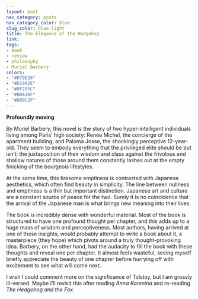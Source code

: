 ```yaml
---
layout: post
nav_category: posts
nav_category_color: blue
slug_color: blue-light
title: The Elegance of the Hedgehog
link:
tags:
- book
- review
- philosophy
- Muriel Barbery
colors:
- "#D79D26"
- "#D19A2E"
- "#0F295C"
- "#B0A3BF"
- "#D09C2F"
---
```


**Profoundly moving**

By Muriel Barbery, this novel is the story of two hyper-intelligent individuals living among Paris’ high society: Renée Michel, the concierge of the apartment building, and Paloma Josse, the shockingly perceptive 12-year-old. They seem to embody everything that the privileged elite should be but isn’t; the juxtaposition of their wisdom and class against the frivolous and shallow natures of those around them constantly lashes out at the empty finicking of the bourgeois lifestyles.

<!-- more -->

At the same time, this tiresome emptiness is contrasted with Japanese aesthetics, which often find beauty in simplicity. The line between nullness and emptiness is a thin but important distinction. Japanese art and culture are a constant source of peace for the two. Surely it is no coincidence that the arrival of the Japanese man is what brings new meaning into their lives.

The book is incredibly dense with wonderful material. Most of the book is structured to have one profound thought per chapter, and this adds up to a huge mass of wisdom and perceptiveness. Most authors, having arrived at one of these insights, would probably attempt to write a book about it, a masterpiece (they hope) which pivots around a truly thought-provoking idea. Barbery, on the other hand, had the audacity to fill the book with these thoughts and reveal one per chapter. It almost feels wasteful, seeing myself briefly appreciate the beauty of one chapter before hurrying off with excitement to see what will come next.

I wish I could comment more on the significance of Tolstoy, but I am grossly ill-versed. Maybe I’ll revisit this after reading *Anna Karenina* and re-reading *The Hedgehog and the Fox*.
